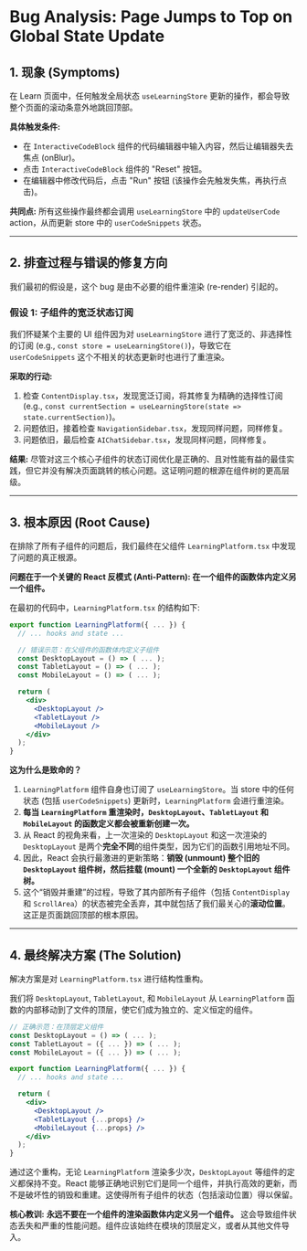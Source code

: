 # Bug Analysis: Page Jumps to Top on Global State Update

## 1. 现象 (Symptoms)

在 Learn 页面中，任何触发全局状态 `useLearningStore` 更新的操作，都会导致整个页面的滚动条意外地跳回顶部。

**具体触发条件:**

- 在 `InteractiveCodeBlock` 组件的代码编辑器中输入内容，然后让编辑器失去焦点 (onBlur)。
- 点击 `InteractiveCodeBlock` 组件的 "Reset" 按钮。
- 在编辑器中修改代码后，点击 "Run" 按钮 (该操作会先触发失焦，再执行点击)。

**共同点:**
所有这些操作最终都会调用 `useLearningStore` 中的 `updateUserCode` action，从而更新 store 中的 `userCodeSnippets` 状态。

---

## 2. 排查过程与错误的修复方向

我们最初的假设是，这个 bug 是由不必要的组件重渲染 (re-render) 引起的。

### 假设 1: 子组件的宽泛状态订阅

我们怀疑某个主要的 UI 组件因为对 `useLearningStore` 进行了宽泛的、非选择性的订阅 (e.g., `const store = useLearningStore()`)，导致它在 `userCodeSnippets` 这个不相关的状态更新时也进行了重渲染。

**采取的行动:**

1.  检查 `ContentDisplay.tsx`，发现宽泛订阅，将其修复为精确的选择性订阅 (e.g., `const currentSection = useLearningStore(state => state.currentSection)`)。
2.  问题依旧，接着检查 `NavigationSidebar.tsx`，发现同样问题，同样修复。
3.  问题依旧，最后检查 `AIChatSidebar.tsx`，发现同样问题，同样修复。

**结果:**
尽管对这三个核心子组件的状态订阅优化是正确的、且对性能有益的最佳实践，但它并没有解决页面跳转的核心问题。这证明问题的根源在组件树的更高层级。

---

## 3. 根本原因 (Root Cause)

在排除了所有子组件的问题后，我们最终在父组件 `LearningPlatform.tsx` 中发现了问题的真正根源。

**问题在于一个关键的 React 反模式 (Anti-Pattern): 在一个组件的函数体内定义另一个组件。**

在最初的代码中，`LearningPlatform.tsx` 的结构如下:

```jsx
export function LearningPlatform({ ... }) {
  // ... hooks and state ...

  // 错误示范：在父组件的函数体内定义子组件
  const DesktopLayout = () => ( ... );
  const TabletLayout = () => ( ... );
  const MobileLayout = () => ( ... );

  return (
    <div>
      <DesktopLayout />
      <TabletLayout />
      <MobileLayout />
    </div>
  );
}
```

**这为什么是致命的？**

1.  `LearningPlatform` 组件自身也订阅了 `useLearningStore`。当 store 中的任何状态 (包括 `userCodeSnippets`) 更新时，`LearningPlatform` 会进行重渲染。
2.  **每当 `LearningPlatform` 重渲染时，`DesktopLayout`、`TabletLayout` 和 `MobileLayout` 的函数定义都会被重新创建一次。**
3.  从 React 的视角来看，上一次渲染的 `DesktopLayout` 和这一次渲染的 `DesktopLayout` 是两个**完全不同**的组件类型，因为它们的函数引用地址不同。
4.  因此，React 会执行最激进的更新策略：**销毁 (unmount) 整个旧的 `DesktopLayout` 组件树，然后挂载 (mount) 一个全新的 `DesktopLayout` 组件树。**
5.  这个“销毁并重建”的过程，导致了其内部所有子组件（包括 `ContentDisplay` 和 `ScrollArea`）的状态被完全丢弃，其中就包括了我们最关心的**滚动位置**。这正是页面跳回顶部的根本原因。

---

## 4. 最终解决方案 (The Solution)

解决方案是对 `LearningPlatform.tsx` 进行结构性重构。

我们将 `DesktopLayout`, `TabletLayout`, 和 `MobileLayout` 从 `LearningPlatform` 函数的内部移动到了文件的顶层，使它们成为独立的、定义恒定的组件。

```jsx
// 正确示范：在顶层定义组件
const DesktopLayout = () => ( ... );
const TabletLayout = ({ ... }) => ( ... );
const MobileLayout = ({ ... }) => ( ... );

export function LearningPlatform({ ... }) {
  // ... hooks and state ...

  return (
    <div>
      <DesktopLayout />
      <TabletLayout {...props} />
      <MobileLayout {...props} />
    </div>
  );
}
```

通过这个重构，无论 `LearningPlatform` 渲染多少次，`DesktopLayout` 等组件的定义都保持不变。React 能够正确地识别它们是同一个组件，并执行高效的更新，而不是破坏性的销毁和重建。这使得所有子组件的状态（包括滚动位置）得以保留。

**核心教训:**
**永远不要在一个组件的渲染函数体内定义另一个组件。** 这会导致组件状态丢失和严重的性能问题。组件应该始终在模块的顶层定义，或者从其他文件导入。
